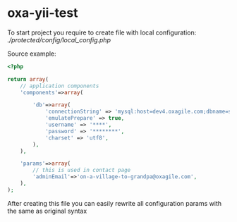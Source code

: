 oxa-yii-test
============



To start project you require to create file with local configuration: 
*./protected/config/local_config.php*

Source example:

```php
<?php

return array(
	// application components
	'components'=>array(

		'db'=>array(
			'connectionString' => 'mysql:host=dev4.oxagile.com;dbname=some_database_name',
			'emulatePrepare' => true,
			'username' => '****',
			'password' => '********',
			'charset' => 'utf8',
		),
	),

	'params'=>array(
		// this is used in contact page
		'adminEmail'=>'on-a-village-to-grandpa@oxagile.com',
	),
);
```
After creating this file you can easily rewrite all configuration params with the same as original syntax
